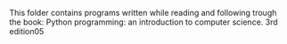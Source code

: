 This folder contains programs written while reading and following trough the book: Python programming: an introduction to computer science. 3rd edition05